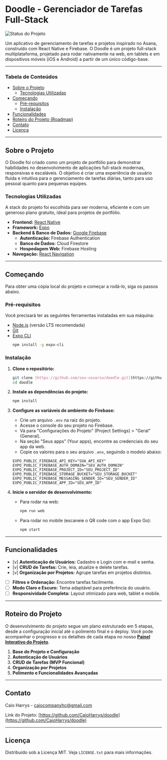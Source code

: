 # Doodle - Gerenciador de Tarefas Full-Stack

![Status do Projeto](https://img.shields.io/badge/status-em%20desenvolvimento-blue)

Um aplicativo de gerenciamento de tarefas e projetos inspirado no Asana, construído com React Native e Firebase. O Doodle é um projeto full-stack multiplataforma, projetado para rodar nativamente na web, em tablets e em dispositivos móveis (iOS e Android) a partir de um único código-base.

---

### Tabela de Conteúdos

* [Sobre o Projeto](#sobre-o-projeto)
    * [Tecnologias Utilizadas](#tecnologias-utilizadas)
* [Começando](#começando)
    * [Pré-requisitos](#pré-requisitos)
    * [Instalação](#instalação)
* [Funcionalidades](#funcionalidades)
* [Roteiro do Projeto (Roadmap)](#roteiro-do-projeto)
* [Contato](#contato)
* [Licença](#licença)

---

## Sobre o Projeto

O Doodle foi criado como um projeto de portfólio para demonstrar habilidades no desenvolvimento de aplicações full-stack modernas, responsivas e escaláveis. O objetivo é criar uma experiência de usuário fluida e intuitiva para o gerenciamento de tarefas diárias, tanto para uso pessoal quanto para pequenas equipes.

### Tecnologias Utilizadas

A stack do projeto foi escolhida para ser moderna, eficiente e com um generoso plano gratuito, ideal para projetos de portfólio.

* **Frontend:** [React Native](https://reactnative.dev/)
* **Framework:** [Expo](https://expo.dev/)
* **Backend & Banco de Dados:** [Google Firebase](https://firebase.google.com/)
    * **Autenticação:** Firebase Authentication
    * **Banco de Dados:** Cloud Firestore
    * **Hospedagem Web:** Firebase Hosting
* **Navegação:** [React Navigation](https://reactnavigation.org/)

---

## Começando

Para obter uma cópia local do projeto e começar a rodá-lo, siga os passos abaixo.

### Pré-requisitos

Você precisará ter as seguintes ferramentas instaladas em sua máquina:
* [Node.js](https://nodejs.org/en/) (versão LTS recomendada)
* [Git](https://git-scm.com/)
* [Expo CLI](https://docs.expo.dev/get-started/installation/)
    ```sh
    npm install -g expo-cli
    ```

### Instalação

1.  **Clone o repositório:**
    ```sh
    git clone [https://github.com/seu-usuario/doodle.git](https://github.com/seu-usuario/doodle.git)
    cd doodle
    ```

2.  **Instale as dependências do projeto:**
    ```sh
    npm install
    ```

3.  **Configure as variáveis de ambiente do Firebase:**
    * Crie um arquivo `.env` na raiz do projeto.
    * Acesse o console do seu projeto no Firebase.
    * Vá para "Configurações do Projeto" (Project Settings) > "Geral" (General).
    * Na seção "Seus apps" (Your apps), encontre as credenciais do seu app da web.
    * Copie os valores para o seu arquivo `.env`, seguindo o modelo abaixo:

    ```env
    EXPO_PUBLIC_FIREBASE_API_KEY="SUA_API_KEY"
    EXPO_PUBLIC_FIREBASE_AUTH_DOMAIN="SEU_AUTH_DOMAIN"
    EXPO_PUBLIC_FIREBASE_PROJECT_ID="SEU_PROJECT_ID"
    EXPO_PUBLIC_FIREBASE_STORAGE_BUCKET="SEU_STORAGE_BUCKET"
    EXPO_PUBLIC_FIREBASE_MESSAGING_SENDER_ID="SEU_SENDER_ID"
    EXPO_PUBLIC_FIREBASE_APP_ID="SEU_APP_ID"
    ```

4.  **Inicie o servidor de desenvolvimento:**
    * Para rodar na web:
        ```sh
        npm run web
        ```
    * Para rodar no mobile (escaneie o QR code com o app Expo Go):
        ```sh
        npm start
        ```

---

## Funcionalidades

-   [v] **Autenticação de Usuários:** Cadastro e Login com e-mail e senha.
-   [v] **CRUD de Tarefas:** Crie, leia, atualize e delete tarefas.
-   [v] **Organização por Projetos:** Agrupe tarefas em projetos distintos.
-   [ ] **Filtros e Ordenação:** Encontre tarefas facilmente.
-   [ ] **Modo Claro e Escuro:** Tema adaptável para preferência do usuário.
-   [ ] **Responsividade Completa:** Layout otimizado para web, tablet e mobile.

---

## Roteiro do Projeto

O desenvolvimento do projeto segue um plano estruturado em 5 etapas, desde a configuração inicial até o polimento final e o deploy. Você pode acompanhar o progresso e os detalhes de cada etapa no nosso **[Painel Interativo do Projeto](URL_PARA_O_PAINEL_SE_HOUVER)**.

1.  **Base do Projeto e Configuração**
2.  **Autenticação de Usuários**
3.  **CRUD de Tarefas (MVP Funcional)**
4.  **Organização por Projetos**
5.  **Polimento e Funcionalidades Avançadas**

---

## Contato

Caio Harrys - [caiocompanyhc@gmail.com](mailto:caiocompanyhc@gmail.com)

Link do Projeto: [https://github.com/CaioHarrys/doodle](https://github.com/CaioHarrys/doodle)

---

## Licença

Distribuído sob a Licença MIT. Veja `LICENSE.txt` para mais informações.
